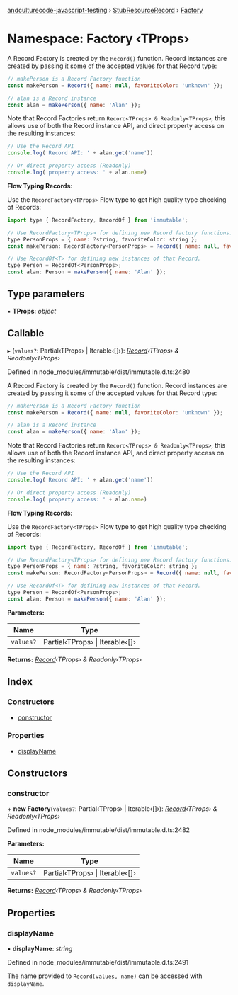 [andculturecode-javascript-testing](../README.md) › [StubResourceRecord](../classes/stubresourcerecord.md) › [Factory](stubresourcerecord.factory.md)

# Namespace: Factory ‹**TProps**›

A Record.Factory is created by the `Record()` function. Record instances
are created by passing it some of the accepted values for that Record
type:

<!-- runkit:activate
     { "preamble": "const { Record } = require('immutable')" }
-->
```js
// makePerson is a Record Factory function
const makePerson = Record({ name: null, favoriteColor: 'unknown' });

// alan is a Record instance
const alan = makePerson({ name: 'Alan' });
```

Note that Record Factories return `Record<TProps> & Readonly<TProps>`,
this allows use of both the Record instance API, and direct property
access on the resulting instances:

<!-- runkit:activate
     { "preamble": "const { Record } = require('immutable');const makePerson = Record({ name: null, favoriteColor: 'unknown' });const alan = makePerson({ name: 'Alan' });" }
-->
```js
// Use the Record API
console.log('Record API: ' + alan.get('name'))

// Or direct property access (Readonly)
console.log('property access: ' + alan.name)
```

**Flow Typing Records:**

Use the `RecordFactory<TProps>` Flow type to get high quality type checking of
Records:

```js
import type { RecordFactory, RecordOf } from 'immutable';

// Use RecordFactory<TProps> for defining new Record factory functions.
type PersonProps = { name: ?string, favoriteColor: string };
const makePerson: RecordFactory<PersonProps> = Record({ name: null, favoriteColor: 'unknown' });

// Use RecordOf<T> for defining new instances of that Record.
type Person = RecordOf<PersonProps>;
const alan: Person = makePerson({ name: 'Alan' });
```

## Type parameters

▪ **TProps**: *object*

## Callable

▸ (`values?`: Partial‹TProps› | Iterable‹[]›): *[Record](../classes/stubresourcerecord.md#static-record)‹TProps› & Readonly‹TProps›*

Defined in node_modules/immutable/dist/immutable.d.ts:2480

A Record.Factory is created by the `Record()` function. Record instances
are created by passing it some of the accepted values for that Record
type:

<!-- runkit:activate
     { "preamble": "const { Record } = require('immutable')" }
-->
```js
// makePerson is a Record Factory function
const makePerson = Record({ name: null, favoriteColor: 'unknown' });

// alan is a Record instance
const alan = makePerson({ name: 'Alan' });
```

Note that Record Factories return `Record<TProps> & Readonly<TProps>`,
this allows use of both the Record instance API, and direct property
access on the resulting instances:

<!-- runkit:activate
     { "preamble": "const { Record } = require('immutable');const makePerson = Record({ name: null, favoriteColor: 'unknown' });const alan = makePerson({ name: 'Alan' });" }
-->
```js
// Use the Record API
console.log('Record API: ' + alan.get('name'))

// Or direct property access (Readonly)
console.log('property access: ' + alan.name)
```

**Flow Typing Records:**

Use the `RecordFactory<TProps>` Flow type to get high quality type checking of
Records:

```js
import type { RecordFactory, RecordOf } from 'immutable';

// Use RecordFactory<TProps> for defining new Record factory functions.
type PersonProps = { name: ?string, favoriteColor: string };
const makePerson: RecordFactory<PersonProps> = Record({ name: null, favoriteColor: 'unknown' });

// Use RecordOf<T> for defining new instances of that Record.
type Person = RecordOf<PersonProps>;
const alan: Person = makePerson({ name: 'Alan' });
```

**Parameters:**

Name | Type |
------ | ------ |
`values?` | Partial‹TProps› &#124; Iterable‹[]› |

**Returns:** *[Record](../classes/stubresourcerecord.md#static-record)‹TProps› & Readonly‹TProps›*

## Index

### Constructors

* [constructor](stubresourcerecord.factory.md#constructor)

### Properties

* [displayName](stubresourcerecord.factory.md#displayname)

## Constructors

###  constructor

\+ **new Factory**(`values?`: Partial‹TProps› | Iterable‹[]›): *[Record](../classes/stubresourcerecord.md#static-record)‹TProps› & Readonly‹TProps›*

Defined in node_modules/immutable/dist/immutable.d.ts:2482

**Parameters:**

Name | Type |
------ | ------ |
`values?` | Partial‹TProps› &#124; Iterable‹[]› |

**Returns:** *[Record](../classes/stubresourcerecord.md#static-record)‹TProps› & Readonly‹TProps›*

## Properties

###  displayName

• **displayName**: *string*

Defined in node_modules/immutable/dist/immutable.d.ts:2491

The name provided to `Record(values, name)` can be accessed with
`displayName`.
